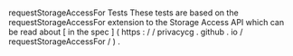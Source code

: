 #
requestStorageAccessFor
Tests
These
tests
are
based
on
the
requestStorageAccessFor
extension
to
the
Storage
Access
API
which
can
be
read
about
[
in
the
spec
]
(
https
:
/
/
privacycg
.
github
.
io
/
requestStorageAccessFor
/
)
.
